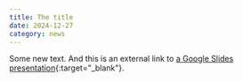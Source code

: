```yaml
---
title: The title
date: 2024-12-27
category: news
---
```


Some new text. And this is an external link to [a Google Slides presentation](https://docs.google.com/presentation/d/1h2-GaOIFg2a_MpCUrfDjsyoUFgTawkwG-TebVj5CVF4/edit?usp=sharing){:target="_blank"}.

